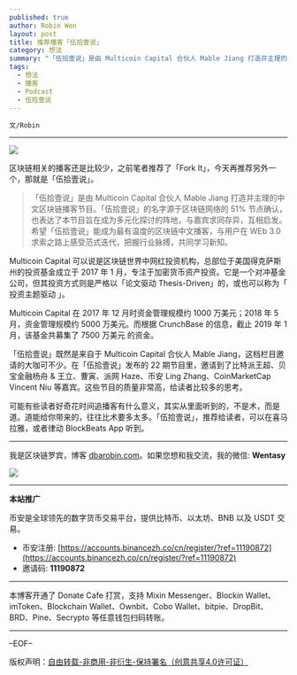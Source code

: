 ```yaml
---
published: true
author: Robin Wen
layout: post
title: 推荐播客「伍拾壹说」
category: 想法
summary: "「伍拾壹说」是由 Multicoin Capital 合伙人 Mable Jiang 打造并主理的中文区块链播客节目。「伍拾壹说」的名字源于区块链网络的 51% 节点确认，也表达了本节目旨在成为多元化探讨的阵地，与嘉宾求同存异，互相启发。希望「伍拾壹说」能成为最有温度的区块链中文播客，与用户在 WEb 3.0 求索之路上感受范式迭代，把握行业脉搏，共同学习新知。可能有些读者好奇花时间追播客有什么意义，其实从里面听到的，不是术，而是道。道能给你带来的，往往比术要多太多。「伍拾壹说」，推荐给读者，可以在喜马拉雅，或者律动 BlockBeats App 听到。"
tags:
  - 想法
  - 播客
  - Podcast
  - 伍拾壹说
---
```


`文/Robin`

***

![](https://cdn.dbarobin.com/gjhlg1a.png)

区块链相关的播客还是比较少，之前笔者推荐了「Fork It」，今天再推荐另外一个，那就是「伍拾壹说」。

>「伍拾壹说」是由 Multicoin Capital 合伙人 Mable Jiang 打造并主理的中文区块链播客节目。「伍拾壹说」的名字源于区块链网络的 51% 节点确认，也表达了本节目旨在成为多元化探讨的阵地，与嘉宾求同存异，互相启发。希望「伍拾壹说」能成为最有温度的区块链中文播客，与用户在 WEb 3.0 求索之路上感受范式迭代，把握行业脉搏，共同学习新知。

Multicoin Capital 可以说是区块链世界中网红投资机构，总部位于美国得克萨斯州的投资基金成立于 2017 年 1 月，专注于加密货币资产投资。它是一个对冲基金公司，但其投资方式则是严格以「论文驱动 Thesis-Driven」的，或也可以称为「 投资主题驱动 」。

Multicoin Capital 在 2017 年 12 月时资金管理规模约 1000 万美元；2018 年 5 月，资金管理规模约 5000 万美元。而根据 CrunchBase 的信息，截止 2019 年 1 月，该基金共募集了 7500 万美元 的资金。

「伍拾壹说」既然是来自于 Multicoin Capital 合伙人 Mable Jiang，这档栏目邀请的大咖可不少。在「伍拾壹说」发布的 22 期节目里，邀请到了比特派王超、贝宝金融杨舟 & 王立、曹寅、派网 Haze、币安 Ling Zhang、CoinMarketCap Vincent Niu 等嘉宾。这些节目的质量非常高，给读者比较多的思考。

可能有些读者好奇花时间追播客有什么意义，其实从里面听到的，不是术，而是道。道能给你带来的，往往比术要多太多。「伍拾壹说」，推荐给读者，可以在喜马拉雅，或者律动 BlockBeats App 听到。

***

我是区块链罗宾，博客 [dbarobin.com](https://dbarobin.com/)。如果您想和我交流，我的微信: **Wentasy**

![](https://cdn.dbarobin.com/v4yywe2.png)

***

**本站推广**

币安是全球领先的数字货币交易平台，提供比特币、以太坊、BNB 以及 USDT 交易。

* 币安注册: [https://accounts.binancezh.co/cn/register/?ref=11190872](https://accounts.binancezh.co/cn/register/?ref=11190872)
* 邀请码: **11190872**

***

本博客开通了 Donate Cafe 打赏，支持 Mixin Messenger、Blockin Wallet、imToken、Blockchain Wallet、Ownbit、Cobo Wallet、bitpie、DropBit、BRD、Pine、Secrypto 等任意钱包扫码转账。

<center>
    <div class="--donate-button"
         data-button-id="f8b9df0d-af9a-460d-8258-d3f435445075"
    ></div>
</center>

***

–EOF–

版权声明：[自由转载-非商用-非衍生-保持署名（创意共享4.0许可证）](http://creativecommons.org/licenses/by-nc-nd/4.0/deed.zh)